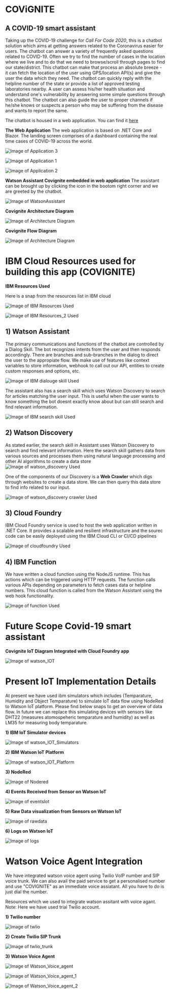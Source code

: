 # COViGNITE
## A COVID-19 smart assistant

Taking up the COVID-19 challenge for *Call For Code 2020*, this is a chatbot solution which aims at getting answers related to the Coronavirus easier for users. The chatbot can answer a variety of frequently asked questions related to COVID-19. Often we try to find the number of cases in the location where we live and to do that we need to browse/scroll through pages to find our state/district. This chatbot can make that process an absolute breeze - it can fetch the location of the user using GPS/location API(s) and give the user the data which they need. The chatbot can quickly reply with the helpline number of the state or provide a list of approved testing laboratories nearby.
A user can assess his/her health situation and understand one's vulnerability by answering some simple questions through this chatbot. The chatbot can also guide the user to proper channels if he/she knows or suspects a person who may be suffering from the disease and wants to report the same.

The chatbot is housed in a web application. You can find it [here](https://covignite.eu-gb.mybluemix.net/)


**The Web Application**
The web application is based on .NET Core and Blazor. The landing screen comprises of a dashboard containing the real time cases of COVID-19 across the world.

![Image of Application 3](https://raw.githubusercontent.com/CloudKnightsADM/Covignite_IBM_CTS_CallForCode2020/master/Application%20and%20Watson%20Snapshots/Application%20image_Covignite_3.jpg)

![Image of Application 1](https://raw.githubusercontent.com/CloudKnightsADM/Covignite_IBM_CTS_CallForCode2020/master/Application%20and%20Watson%20Snapshots/Application%20image_Covignite_1.jpg)

![Image of Application 2](https://raw.githubusercontent.com/CloudKnightsADM/Covignite_IBM_CTS_CallForCode2020/master/Application%20and%20Watson%20Snapshots/Application%20image_Covignite_2.jpg)


**Watson Assistant Covignite embedded in web application**
The assistant can be brought up by clicking the icon in the bootom right corner and we are greeted by the chatbot.

![Image of WatsonAssistant](https://raw.githubusercontent.com/CloudKnightsADM/Covignite_IBM_CTS_CallForCode2020/master/Application%20and%20Watson%20Snapshots/Watson%20Assistant%20embedded.jpg)


**Covignite Architecture Diagram**

![Image of Architecture Diagram](https://raw.githubusercontent.com/CloudKnightsADM/Covignite_IBM_CTS_CallForCode2020/master/IBM%20Resources/IBM%20Resource%20Snapshots/Covignite_Architectural_Diagram.jpg)

**Covignite Flow Diagram**

![Image of Architecture Diagram](https://raw.githubusercontent.com/CloudKnightsADM/Covignite_IBM_CTS_CallForCode2020/master/IBM%20Resources/IBM%20Resource%20Snapshots/Covignite_Flow_Chart.jpg)


# IBM Cloud Resources used for building this app (COVIGNITE)


**IBM Resources Used**

Here is a snap from the resources list in IBM cloud

![Image of IBM Resources Used](https://raw.githubusercontent.com/CloudKnightsADM/Covignite_IBM_CTS_CallForCode2020/master/IBM%20Resources/IBM%20Resource%20Snapshots/CloudKnight_Covignite_Resources.jpg)

![Image of IBM Resources_2 Used](https://raw.githubusercontent.com/CloudKnightsADM/Covignite_IBM_CTS_CallForCode2020/master/IBM%20Resources/IBM%20Resource%20Snapshots/CloudKnight_Covignite_Resources_2.jpg)

## 1) Watson Assistant
The primary communications and functions of the chatbot are controlled by a Dialog Skill. The bot recognizes intents from the user and then responds accordingly. There are branches and sub-branches in the dialog to direct the user to the appropiate flow. We make use of features like context variables to store information, webhook to call out our API, entities to create custom responses and options, etc.

![Image of IBM dialouge skill Used](https://raw.githubusercontent.com/CloudKnightsADM/Covignite_IBM_CTS_CallForCode2020/master/IBM%20Resources/IBM%20Resource%20Snapshots/WatsonAssistant_Dialogue%20skill.jpg)


The assistant also has a search skill which uses Watson Discovery to search for articles matching the user input. This is useful when the user wants to know something the bot doesnt exactly know about but can still search and find relevant information.

![Image of IBM search skill Used](https://raw.githubusercontent.com/CloudKnightsADM/Covignite_IBM_CTS_CallForCode2020/master/IBM%20Resources/IBM%20Resource%20Snapshots/WatsonAssistant_Search%20skill.jpg)

## 2) Watson Discovery
As stated earlier, the search skill in Assistant uses Watson Discovery to search and find relevant information. Here the search skill gathers data from various sources and processes them using natural language processing and other AI algorithms to create a data store
![Image of watson_discovery Used](https://raw.githubusercontent.com/CloudKnightsADM/Covignite_IBM_CTS_CallForCode2020/master/IBM%20Resources/IBM%20Resource%20Snapshots/CloudKnight_Covignite_WatsonDiscovery.jpg)

One of the components of our Discovery is a **Web Crawler** which digs through websites to create a data store. We can then query this data store to find info related to our input.

![Image of watson_discovery crawler Used](https://raw.githubusercontent.com/CloudKnightsADM/Covignite_IBM_CTS_CallForCode2020/master/IBM%20Resources/IBM%20Resource%20Snapshots/CloudKnight_Covignite_WatsonDiscovery_WebCrawler.jpg)


## 3) Cloud Foundry
IBM Cloud Foundry service is used to host the web application written in .NET Core. It provides a scalable and resilient infrastructure and the sourec code can be easily deployed using the IBM Cloud CLI or CI/CD pipelines

![Image of cloudfoundry Used](https://raw.githubusercontent.com/CloudKnightsADM/Covignite_IBM_CTS_CallForCode2020/master/IBM%20Resources/IBM%20Resource%20Snapshots/Cloud%20Foundry.jpg)


## 4) IBM Function

We have written a cloud function using the NodeJS runtime. This has actions which can be triggered using HTTP requests. The function calls various APIs depending on parameters to fetch cases data or helpline numbers. This cloud function is called from the Watson Assistant using the web hook functionality.

![Image of function Used](https://raw.githubusercontent.com/CloudKnightsADM/Covignite_IBM_CTS_CallForCode2020/master/IBM%20Resources/IBM%20Resource%20Snapshots/CloudKnight_Covignite_Function.jpg)


# Future Scope Covid-19 smart assistant

**Covignite IoT Diagram Integrated with Cloud Foundry app**

![Image of watson_IOT](https://raw.githubusercontent.com/CloudKnightsADM/Covignite_IBM_CTS_CallForCode2020/master/IBM%20Resources/IBM%20IoT%20Snaps%20_FutureScope/Covignite_IoT_Diagram.jpg)

# Present IoT Implementation Details

At present we have used ibm simulators which includes (Temparature, Humidity and Object Temparature) to simulate IoT data flow using NodeRed to Watson IoT platform.
Please find below snaps to get an overview of data flow. In future we can replace this simulating devices with sensors like DHT22 (measures atomospeheric temparature and humidity) as well as LM35 for measuring body temparature.


**1) IBM IoT Simulator devices**

![Image of watson_IOT_Simulators](https://raw.githubusercontent.com/CloudKnightsADM/Covignite_IBM_CTS_CallForCode2020/master/IBM%20Resources/IBM%20IoT%20Snaps%20_FutureScope/IoT_Simulated_Sensors.jpg)

**2) IBM Watson IoT Platform**

![Image of watson_IOT_Platform](https://raw.githubusercontent.com/CloudKnightsADM/Covignite_IBM_CTS_CallForCode2020/master/IBM%20Resources/IBM%20IoT%20Snaps%20_FutureScope/IOT_Platform.jpg)

**3) NodeRed**

![Image of Nodered](https://raw.githubusercontent.com/CloudKnightsADM/Covignite_IBM_CTS_CallForCode2020/master/IBM%20Resources/IBM%20IoT%20Snaps%20_FutureScope/NodeRed.jpg)


**4) Events Received from Sensor on Watson IoT**

![Image of eventsIot](https://raw.githubusercontent.com/CloudKnightsADM/Covignite_IBM_CTS_CallForCode2020/master/IBM%20Resources/IBM%20IoT%20Snaps%20_FutureScope/IoT_Sensor_Informations.jpg)

**5) Raw Data visualization from Sensors on Watson IoT**

![Image of rawdata](https://raw.githubusercontent.com/CloudKnightsADM/Covignite_IBM_CTS_CallForCode2020/master/IBM%20Resources/IBM%20IoT%20Snaps%20_FutureScope/IoT_Raw_Data.jpg)

**6) Logs on Watson IoT**

![Image of logs](https://raw.githubusercontent.com/CloudKnightsADM/Covignite_IBM_CTS_CallForCode2020/master/IBM%20Resources/IBM%20IoT%20Snaps%20_FutureScope/IoT_Logs.jpg)


# Watson Voice Agent Integration

We have integrated watson voice agent using Twilio VoIP number and SIP voice trunk. We can also avail the paid service to get a personalised number and use "COVIGNITE" as an immediate voice assiatant. All you have to do is just dial the number.

Resources which we used to integrate watson assitant with voice agant.
Note: Here we have used trial Twilio account.

**1) Twilio number**

![Image of twlio](https://raw.githubusercontent.com/CloudKnightsADM/Covignite_IBM_CTS_CallForCode2020/master/IBM%20Resources/TWILIO/Twilio.jpg)

**2) Create Twilio SIP Trunk**

![Image of twlio_trunk](https://raw.githubusercontent.com/CloudKnightsADM/Covignite_IBM_CTS_CallForCode2020/master/IBM%20Resources/TWILIO/Twilio_SIP_Trunk.jpg)


**3) Watson Voice Agent**

![Image of Watson_Voice_agent](https://raw.githubusercontent.com/CloudKnightsADM/Covignite_IBM_CTS_CallForCode2020/master/IBM%20Resources/IBM%20Resource%20Snapshots/Watson_Voice_Agent.jpg)


![Image of Watson_Voice_agent_1](https://raw.githubusercontent.com/CloudKnightsADM/Covignite_IBM_CTS_CallForCode2020/master/IBM%20Resources/IBM%20Resource%20Snapshots/Voice_Agent%201.jpg)


![Image of Watson_Voice_agent_2](https://raw.githubusercontent.com/CloudKnightsADM/Covignite_IBM_CTS_CallForCode2020/master/IBM%20Resources/IBM%20Resource%20Snapshots/Voice_Agent_2.jpg)
